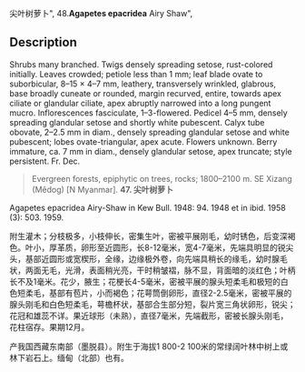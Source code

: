 尖叶树萝卜",
48.**Agapetes epacridea** Airy Shaw",

## Description
Shrubs many branched. Twigs densely spreading setose, rust-colored initially. Leaves crowded; petiole less than 1 mm; leaf blade ovate to suborbicular, 8–15 × 4–7 mm, leathery, transversely wrinkled, glabrous, base broadly cuneate or rounded, margin recurved, entire, towards apex ciliate or glandular ciliate, apex abruptly narrowed into a long pungent mucro. Inflorescences fasciculate, 1–3-flowered. Pedicel 4–5 mm, densely spreading glandular setose and shortly white pubescent. Calyx tube obovate, 2–2.5 mm in diam., densely spreading glandular setose and white pubescent; lobes ovate-triangular, apex acute. Flowers unknown. Berry immature, ca. 7 mm in diam., densely glandular setose, apex truncate; style persistent. Fr. Dec.

> Evergreen forests, epiphytic on trees, rocks; 1800–2100 m. SE Xizang (Mêdog) [N Myanmar].
**47. 尖叶树萝卜**

Agapetes epacridea Airy-Shaw in Kew Bull. 1948: 94. 1948 et in ibid. 1958 (3): 503. 1959.

附生灌木；分枝极多，小枝伸长，密集生叶，密被平展刚毛，幼时锈色，后变深褐色。叶小，厚革质，卵形至近圆形，长8-12毫米，宽4-7毫米，先端具明显的锐尖头，基部近圆形或宽楔形，全缘，边缘极外卷，向先端具稍长的缘毛，幼时腺毛状，两面无毛，光滑，表面稍光亮，干时稍皱褶，脉不显，背面暗的淡红色；叶柄长不及1毫米。花少，腋生；花梗长4-5毫米，密被平展的腺头短柔毛和极短的白色短柔毛，基部有苞片，小而褐色；花萼筒倒卵形，直径2-2.5毫米，密被平展的腺头刚毛和白色短柔毛，萼檐杯状，基部合生部分短，裂片宽三角状卵形，锐尖；花冠和雄蕊不详。果近球形（未熟），直径7毫米，先端截形，密被长腺头刚毛，花柱宿存。果期12月。

产我国西藏东南部（墨脱县）。附生于海拔1 800-2 100米的常绿阔叶林中树上或林下岩石上。缅甸（北部）也有。
